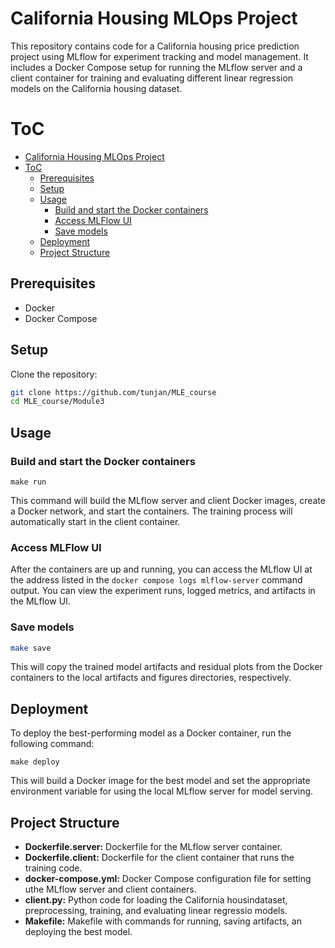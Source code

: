 # California Housing MLOps Project

This repository contains code for a California housing price prediction project using MLflow for experiment tracking and model management. It includes a Docker Compose setup for running the MLflow server and a client container for training and evaluating different linear regression models on the California housing dataset.

# ToC
- [California Housing MLOps Project](#california-housing-mlops-project)
- [ToC](#toc)
  - [Prerequisites](#prerequisites)
  - [Setup](#setup)
  - [Usage](#usage)
    - [Build and start the Docker containers](#build-and-start-the-docker-containers)
    - [Access MLFlow UI](#access-mlflow-ui)
    - [Save models](#save-models)
  - [Deployment](#deployment)
  - [Project Structure](#project-structure)



## Prerequisites

- Docker
- Docker Compose

## Setup

Clone the repository:

```bash
git clone https://github.com/tunjan/MLE_course
cd MLE_course/Module3
```


## Usage

### Build and start the Docker containers
```
make run
```

This command will build the MLflow server and client Docker images, create a Docker network, and start the containers. The training process will automatically start in the client container.

### Access MLFlow UI

After the containers are up and running, you can access the MLflow UI at the address listed in the `docker compose logs mlflow-server` command output.
You can view the experiment runs, logged metrics, and artifacts in the MLflow UI.

### Save models

``` bash
make save
```

This will copy the trained model artifacts and residual plots from the Docker containers to the local artifacts and figures directories, respectively.

## Deployment

To deploy the best-performing model as a Docker container, run the following command:

```
make deploy
```
This will build a Docker image for the best model and set the appropriate environment variable for using the local MLflow server for model serving.

## Project Structure

- **Dockerfile.server:** Dockerfile for the MLflow server container.
- **Dockerfile.client:** Dockerfile for the client container that runs the training code.
- **docker-compose.yml:** Docker Compose configuration file for setting uthe MLflow server and client containers.
- **client.py:** Python code for loading the California housindataset, preprocessing, training, and evaluating linear regressio   models.
- **Makefile:** Makefile with commands for running, saving artifacts, an deploying the best model.


